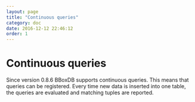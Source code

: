 ```yaml
---
layout: page
title: "Continuous queries"
category: doc
date: 2016-12-12 22:46:12
order: 1
---
```


# Continuous queries
Since version 0.8.6 BBoxDB supports continuous queries. This means that queries can be registered. Every time new data is inserted into one table, the queries are evaluated and matching tuples are reported.
